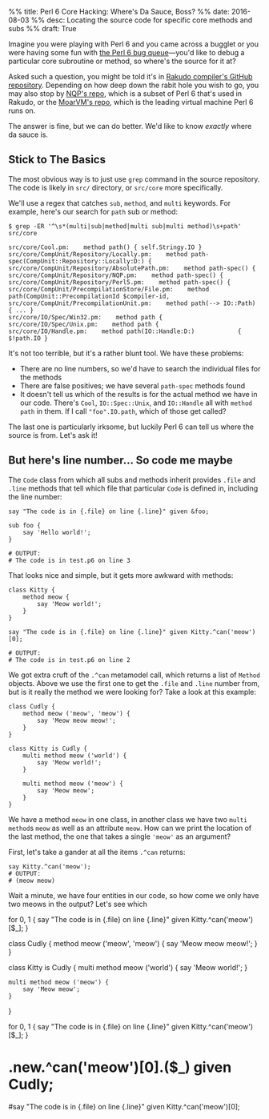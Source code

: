 %% title: Perl 6 Core Hacking: Where's Da Sauce, Boss?
%% date: 2016-08-03
%% desc: Locating the source code for specific core methods and subs
%% draft: True

Imagine you were playing with Perl 6 and you came across a bugglet
or you were having some fun with [the Perl 6 bug
queue](http://rakudo.org/rt/open-all)—you'd like to debug a particular core
subroutine or method, so where's the source for it at?

Asked such a question, you might be told it's in [Rakudo compiler's
GitHub repository](rakudo.org/downloads/rakudo/). Depending on how deep
down the rabit hole you wish to go, you may also stop by [NQP's
repo](https://github.com/perl6/nqp), which is a subset of Perl 6 that's used
in Rakudo, or the [MoarVM's repo](https://github.com/MoarVM/MoarVM), which
is the leading virtual machine Perl 6 runs on.

The answer is fine, but we can do better. We'd like to know *exactly* where
da sauce is.

## Stick to The Basics

The most obvious way is to just use `grep` command in the source repository.
The code is likely in `src/` directory, or `src/core` more specifically.

We'll use a regex that catches `sub`, `method`, and `multi` keywords. For
example, here's our search for `path` sub or method:

    $ grep -ER '^\s*(multi|sub|method|multi sub|multi method)\s+path' src/core

    src/core/Cool.pm:    method path() { self.Stringy.IO }
    src/core/CompUnit/Repository/Locally.pm:    method path-spec(CompUnit::Repository::Locally:D:) {
    src/core/CompUnit/Repository/AbsolutePath.pm:    method path-spec() {
    src/core/CompUnit/Repository/NQP.pm:    method path-spec() {
    src/core/CompUnit/Repository/Perl5.pm:    method path-spec() {
    src/core/CompUnit/PrecompilationStore/File.pm:    method path(CompUnit::PrecompilationId $compiler-id,
    src/core/CompUnit/PrecompilationUnit.pm:    method path(--> IO::Path) { ... }
    src/core/IO/Spec/Win32.pm:    method path {
    src/core/IO/Spec/Unix.pm:    method path {
    src/core/IO/Handle.pm:    method path(IO::Handle:D:)            { $!path.IO }

It's not too terrible, but it's a rather blunt tool. We have these problems:

* There are no line numbers, so we'd have to search the individual files for
the methods
* There are false positives; we have several `path-spec` methods found
* It doesn't tell us which of the results is for the actual method we have in
our code. There's `Cool`, `IO::Spec::Unix`, and `IO::Handle` all with
`method path` in them. If I call `"foo".IO.path`, which of those get called?

The last one is particularly irksome, but luckily Perl 6 can tell us where
the source is from. Let's ask it!

## But here's line number... So code me maybe

The `Code` class from which all subs and methods inherit provides
`.file` and `.line` methods that tell which file that particular `Code` is
defined in, including the line number:

    say "The code is in {.file} on line {.line}" given &foo;

    sub foo {
        say 'Hello world!';
    }

    # OUTPUT:
    # The code is in test.p6 on line 3

That looks nice and simple, but it gets more awkward with methods:

    class Kitty {
        method meow {
            say 'Meow world!';
        }
    }

    say "The code is in {.file} on line {.line}" given Kitty.^can('meow')[0];

    # OUTPUT:
    # The code is in test.p6 on line 2

We got extra cruft of the `.^can` metamodel call, which returns a list of
`Method` objects. Above we use the first one to get the `.file` and
`.line` number from, but is it really the method we were looking for?
Take a look at this example:

    class Cudly {
        method meow ('meow', 'meow') {
            say 'Meow meow meow!';
        }
    }

    class Kitty is Cudly {
        multi method meow ('world') {
            say 'Meow world!';
        }

        multi method meow ('meow') {
            say 'Meow meow';
        }
    }

We have a method `meow` in one class, in another class we have two
`multi method`s `meow` as well as an attribute `meow`. How can we print the
location of the last method, the one that takes a single `'meow'` as an
argument?

First, let's take a gander at all the items `.^can` returns:

    say Kitty.^can('meow');
    # OUTPUT:
    # (meow meow)

Wait a minute, we have four entities in our code, so how come we only have
two meows in the output? Let's see which

for 0, 1 {
    say "The code is in {.file} on line {.line}"
        given Kitty.^can('meow')[$_];
}



class Cudly {
    method meow ('meow', 'meow') {
        say 'Meow meow meow!';
    }
}

class Kitty is Cudly {
    multi method meow ('world') {
        say 'Meow world!';
    }

    multi method meow ('meow') {
        say 'Meow meow';
    }
}

for 0, 1 {
    say "The code is in {.file} on line {.line}"
        given Kitty.^can('meow')[$_];
}



# .new.^can('meow')[0].($_) given Cudly;

#say "The code is in {.file} on line {.line}" given Kitty.^can('meow')[0];

